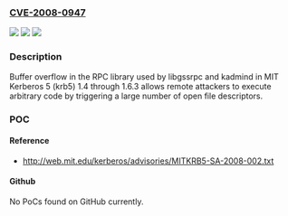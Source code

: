 ### [CVE-2008-0947](https://cve.mitre.org/cgi-bin/cvename.cgi?name=CVE-2008-0947)
![](https://img.shields.io/static/v1?label=Product&message=n%2Fa&color=blue)
![](https://img.shields.io/static/v1?label=Version&message=n%2Fa&color=blue)
![](https://img.shields.io/static/v1?label=Vulnerability&message=n%2Fa&color=brighgreen)

### Description

Buffer overflow in the RPC library used by libgssrpc and kadmind in MIT Kerberos 5 (krb5) 1.4 through 1.6.3 allows remote attackers to execute arbitrary code by triggering a large number of open file descriptors.

### POC

#### Reference
- http://web.mit.edu/kerberos/advisories/MITKRB5-SA-2008-002.txt

#### Github
No PoCs found on GitHub currently.

